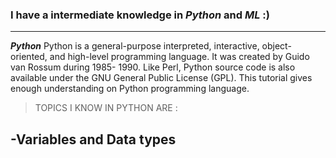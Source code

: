 

### I have a intermediate knowledge in ***Python*** and ***ML***  :)

---
***Python***
Python is a general-purpose interpreted, interactive, object-oriented, and high-level programming language. It was created by Guido van Rossum during 1985- 1990. Like Perl, Python source code is also available under the GNU General Public License (GPL). This tutorial gives enough understanding on Python programming language.








>TOPICS I KNOW IN PYTHON ARE :

-Variables and Data types
-


